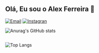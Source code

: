 ## Olá, Eu sou o Alex Ferreira 👋

[![Email](https://img.shields.io/badge/Discord-7289DA?style=for-the-badge&logo=discord&logoColor=white)]()
[![Instagran](https://img.shields.io/badge/Instagram-E4405F?style=for-the-badge&logo=instagram&logoColor=white)](https://www.instagram.com/alex.c_ferreira/)


![Anurag's GitHub stats](https://github-readme-stats.vercel.app/api?username=alexferreiraaf&show_icons=true&theme=radical)

## 
![Top Langs](https://github-readme-stats.vercel.app/api/top-langs/?username=alexferreiraaf&hide_progress=true)
<!--
**alexferreiraaf/alexferreiraaf** is a ✨ _special_ ✨ repository because its `README.md` (this file) appears on your GitHub profile.

Here are some ideas to get you started:

- 🔭 I’m currently working on ...
- 🌱 I’m currently learning ...
- 👯 I’m looking to collaborate on ...
- 🤔 I’m looking for help with ...
- 💬 Ask me about ...
- 📫 How to reach me: ...
- 😄 Pronouns: ...
- ⚡ Fun fact: ...
-->
